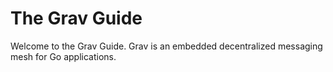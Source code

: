 # The Grav Guide

Welcome to the Grav Guide. Grav is an embedded decentralized messaging mesh for Go applications. 